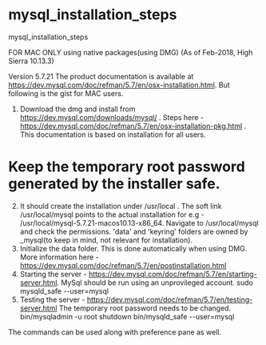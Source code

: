 # mysql_installation_steps
mysql_installation_steps

FOR MAC ONLY using native packages(using DMG) (As of Feb-2018, High Sierra 10.13.3)

Version 5.7.21
The product documentation is available at https://dev.mysql.com/doc/refman/5.7/en/osx-installation.html. But following is the gist for MAC users.

1) Download the dmg and install from https://dev.mysql.com/downloads/mysql/ . Steps here - https://dev.mysql.com/doc/refman/5.7/en/osx-installation-pkg.html . This documentation is based on installation for all users.
# Keep the temporary root password generated by the installer safe.
2) It should create the installation under /usr/local . The soft link /usr/local/mysql points to the actual installation for e.g - /usr/local/mysql-5.7.21-macos10.13-x86_64. Navigate to /usr/local/mysql and check the permissions. 'data' and 'keyring' folders are owned by _mysql(to keep in mind, not relevant for installation).
3) Initialize the data folder. This is done automatically when using DMG. More information here -  https://dev.mysql.com/doc/refman/5.7/en/postinstallation.html
4) Starting the server - https://dev.mysql.com/doc/refman/5.7/en/starting-server.html. MySql should be run using an unprovileged account.
sudo mysqld_safe --user=mysql
5) Testing the server  - https://dev.mysql.com/doc/refman/5.7/en/testing-server.html
The temporary root password needs to be changed.
bin/mysqladmin -u root shutdown
bin/mysqld_safe --user=mysql

The commands can be used along with preference pane as well.
